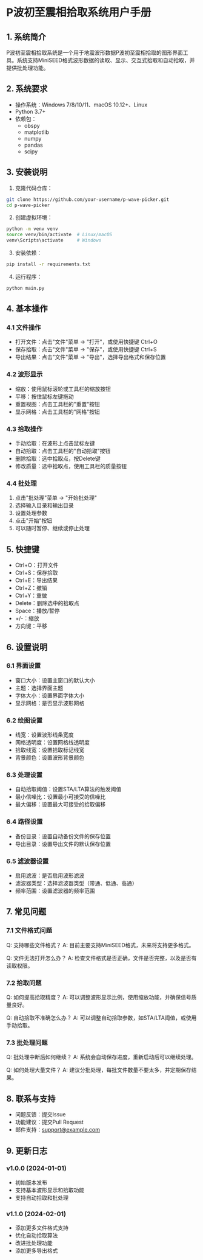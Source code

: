 # P波初至震相拾取系统用户手册

## 1. 系统简介

P波初至震相拾取系统是一个用于地震波形数据P波初至震相拾取的图形界面工具。系统支持MiniSEED格式波形数据的读取、显示、交互式拾取和自动拾取，并提供批处理功能。

## 2. 系统要求

- 操作系统：Windows 7/8/10/11、macOS 10.12+、Linux
- Python 3.7+
- 依赖包：
  - obspy
  - matplotlib
  - numpy
  - pandas
  - scipy

## 3. 安装说明

1. 克隆代码仓库：
```bash
git clone https://github.com/your-username/p-wave-picker.git
cd p-wave-picker
```

2. 创建虚拟环境：
```bash
python -m venv venv
source venv/bin/activate  # Linux/macOS
venv\Scripts\activate     # Windows
```

3. 安装依赖：
```bash
pip install -r requirements.txt
```

4. 运行程序：
```bash
python main.py
```

## 4. 基本操作

### 4.1 文件操作

- 打开文件：点击"文件"菜单 -> "打开"，或使用快捷键 Ctrl+O
- 保存拾取：点击"文件"菜单 -> "保存"，或使用快捷键 Ctrl+S
- 导出结果：点击"文件"菜单 -> "导出"，选择导出格式和保存位置

### 4.2 波形显示

- 缩放：使用鼠标滚轮或工具栏的缩放按钮
- 平移：按住鼠标左键拖动
- 重置视图：点击工具栏的"重置"按钮
- 显示网格：点击工具栏的"网格"按钮

### 4.3 拾取操作

- 手动拾取：在波形上点击鼠标左键
- 自动拾取：点击工具栏的"自动拾取"按钮
- 删除拾取：选中拾取点，按Delete键
- 修改质量：选中拾取点，使用工具栏的质量按钮

### 4.4 批处理

1. 点击"批处理"菜单 -> "开始批处理"
2. 选择输入目录和输出目录
3. 设置处理参数
4. 点击"开始"按钮
5. 可以随时暂停、继续或停止处理

## 5. 快捷键

- Ctrl+O：打开文件
- Ctrl+S：保存拾取
- Ctrl+E：导出结果
- Ctrl+Z：撤销
- Ctrl+Y：重做
- Delete：删除选中的拾取点
- Space：播放/暂停
- +/-：缩放
- 方向键：平移

## 6. 设置说明

### 6.1 界面设置

- 窗口大小：设置主窗口的默认大小
- 主题：选择界面主题
- 字体大小：设置界面字体大小
- 显示网格：是否显示波形网格

### 6.2 绘图设置

- 线宽：设置波形线条宽度
- 网格透明度：设置网格线透明度
- 拾取线宽：设置拾取标记线宽
- 背景颜色：设置波形背景颜色

### 6.3 处理设置

- 自动拾取阈值：设置STA/LTA算法的触发阈值
- 最小信噪比：设置最小可接受的信噪比
- 最大偏移：设置最大可接受的拾取偏移

### 6.4 路径设置

- 备份目录：设置自动备份文件的保存位置
- 导出目录：设置导出文件的默认保存位置

### 6.5 滤波器设置

- 启用滤波：是否启用波形滤波
- 滤波器类型：选择滤波器类型（带通、低通、高通）
- 频率范围：设置滤波器的频率范围

## 7. 常见问题

### 7.1 文件格式问题

Q: 支持哪些文件格式？
A: 目前主要支持MiniSEED格式，未来将支持更多格式。

Q: 文件无法打开怎么办？
A: 检查文件格式是否正确，文件是否完整，以及是否有读取权限。

### 7.2 拾取问题

Q: 如何提高拾取精度？
A: 可以调整波形显示比例，使用缩放功能，并确保信号质量良好。

Q: 自动拾取不准确怎么办？
A: 可以调整自动拾取参数，如STA/LTA阈值，或使用手动拾取。

### 7.3 批处理问题

Q: 批处理中断后如何继续？
A: 系统会自动保存进度，重新启动后可以继续处理。

Q: 如何处理大量文件？
A: 建议分批处理，每批文件数量不要太多，并定期保存结果。

## 8. 联系与支持

- 问题反馈：提交Issue
- 功能建议：提交Pull Request
- 邮件支持：support@example.com

## 9. 更新日志

### v1.0.0 (2024-01-01)
- 初始版本发布
- 支持基本波形显示和拾取功能
- 支持自动拾取和批处理

### v1.1.0 (2024-02-01)
- 添加更多文件格式支持
- 优化自动拾取算法
- 改进批处理功能
- 添加更多导出格式 